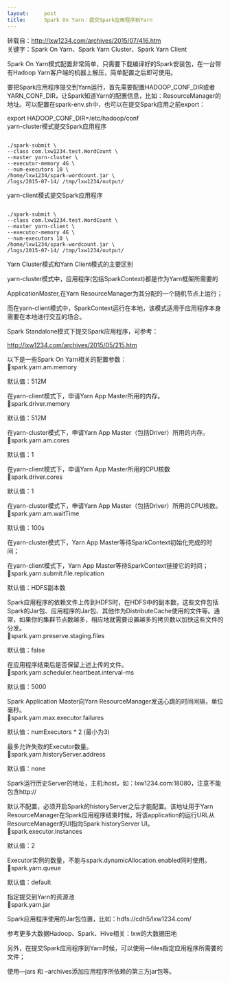 ```yaml
---
layout:     post
title:      Spark On Yarn：提交Spark应用程序到Yarn
---
```

<div id="article_content" class="article_content clearfix csdn-tracking-statistics" data-pid="blog" data-mod="popu_307" data-dsm="post">
								            <div id="content_views" class="markdown_views prism-atom-one-dark">
							<!-- flowchart 箭头图标 勿删 -->
							<svg xmlns="http://www.w3.org/2000/svg" style="display: none;"><path stroke-linecap="round" d="M5,0 0,2.5 5,5z" id="raphael-marker-block" style="-webkit-tap-highlight-color: rgba(0, 0, 0, 0);"></path></svg>
							<p>转载自：<a href="http://lxw1234.com/archives/2015/07/416.htm" rel="nofollow">http://lxw1234.com/archives/2015/07/416.htm</a> <br>
关键字：Spark On Yarn、Spark Yarn Cluster、Spark Yarn Client</p>

<p>Spark On Yarn模式配置非常简单，只需要下载编译好的Spark安装包，在一台带有Hadoop Yarn客户端的机器上解压，简单配置之后即可使用。</p>

<p>要把Spark应用程序提交到Yarn运行，首先需要配置HADOOP_CONF_DIR或者YARN_CONF_DIR，让Spark知道Yarn的配置信息，比如：ResourceManager的地址。可以配置在spark-env.sh中，也可以在提交Spark应用之前export：</p>

<p>export HADOOP_CONF_DIR=/etc/hadoop/conf <br>
yarn-cluster模式提交Spark应用程序</p>



<pre class="prettyprint"><code class=" hljs haml">
./spark-submit \
-<span class="ruby">-<span class="hljs-class"><span class="hljs-keyword">class</span> <span class="hljs-title">com</span>.<span class="hljs-title">lxw1234</span>.<span class="hljs-title">test</span>.<span class="hljs-title">WordCount</span> \</span>
</span>-<span class="ruby">-master yarn-cluster \
</span>-<span class="ruby">-executor-memory <span class="hljs-number">4</span>G \
</span>-<span class="ruby">-num-executors <span class="hljs-number">10</span> \
</span><span class="hljs-comment">/home/lxw1234/spark-wordcount.jar \</span>
<span class="hljs-comment">/logs/2015-07-14/ /tmp/lxw1234/output/</span></code></pre>

<p>yarn-client模式提交Spark应用程序</p>



<pre class="prettyprint"><code class=" hljs haml">
./spark-submit \
-<span class="ruby">-<span class="hljs-class"><span class="hljs-keyword">class</span> <span class="hljs-title">com</span>.<span class="hljs-title">lxw1234</span>.<span class="hljs-title">test</span>.<span class="hljs-title">WordCount</span> \</span>
</span>-<span class="ruby">-master yarn-client \
</span>-<span class="ruby">-executor-memory <span class="hljs-number">4</span>G \
</span>-<span class="ruby">-num-executors <span class="hljs-number">10</span> \
</span><span class="hljs-comment">/home/lxw1234/spark-wordcount.jar \</span>
<span class="hljs-comment">/logs/2015-07-14/ /tmp/lxw1234/output/</span></code></pre>

<p>Yarn Cluster模式和Yarn Client模式的主要区别</p>

<p>yarn-cluster模式中，应用程序(包括SparkContext)都是作为Yarn框架所需要的</p>

<p>ApplicationMaster,在Yarn ResourceManager为其分配的一个随机节点上运行；</p>

<p>而在yarn-client模式中，SparkContext运行在本地，该模式适用于应用程序本身需要在本地进行交互的场合。</p>

<p>Spark Standalone模式下提交Spark应用程序，可参考：</p>

<p><a href="http://lxw1234.com/archives/2015/05/215.htm" rel="nofollow">http://lxw1234.com/archives/2015/05/215.htm</a></p>

<p>以下是一些Spark On Yarn相关的配置参数： <br>
spark.yarn.am.memory</p>

<p>默认值：512M</p>

<p>在yarn-client模式下，申请Yarn App Master所用的内存。 <br>
spark.driver.memory</p>

<p>默认值：512M</p>

<p>在yarn-cluster模式下，申请Yarn App Master（包括Driver）所用的内存。 <br>
spark.yarn.am.cores</p>

<p>默认值：1</p>

<p>在yarn-client模式下，申请Yarn App Master所用的CPU核数 <br>
spark.driver.cores</p>

<p>默认值：1</p>

<p>在yarn-cluster模式下，申请Yarn App Master（包括Driver）所用的CPU核数。 <br>
spark.yarn.am.waitTime</p>

<p>默认值：100s</p>

<p>在yarn-cluster模式下，Yarn App Master等待SparkContext初始化完成的时间；</p>

<p>在yarn-client模式下，Yarn App Master等待SparkContext链接它的时间； <br>
spark.yarn.submit.file.replication</p>

<p>默认值：HDFS副本数</p>

<p>Spark应用程序的依赖文件上传到HDFS时，在HDFS中的副本数，这些文件包括Spark的Jar包、应用程序的Jar包、其他作为DistributeCache使用的文件等。通常，如果你的集群节点数越多，相应地就需要设置越多的拷贝数以加快这些文件的分发。 <br>
spark.yarn.preserve.staging.files</p>

<p>默认值：false</p>

<p>在应用程序结束后是否保留上述上传的文件。 <br>
spark.yarn.scheduler.heartbeat.interval-ms</p>

<p>默认值：5000</p>

<p>Spark Application Master向Yarn ResourceManager发送心跳的时间间隔，单位毫秒。 <br>
spark.yarn.max.executor.failures</p>

<p>默认值：numExecutors * 2 (最小为3)</p>

<p>最多允许失败的Executor数量。 <br>
spark.yarn.historyServer.address</p>

<p>默认值：none</p>

<p>Spark运行历史Server的地址，主机:host，如：lxw1234.com:18080，注意不能包含http://</p>

<p>默认不配置，必须开启Spark的historyServer之后才能配置。该地址用于Yarn ResourceManager在Spark应用程序结束时候，将该application的运行URL从ResourceManager的UI指向Spark historyServer UI。 <br>
spark.executor.instances</p>

<p>默认值：2</p>

<p>Executor实例的数量，不能与spark.dynamicAllocation.enabled同时使用。 <br>
spark.yarn.queue</p>

<p>默认值：default</p>

<p>指定提交到Yarn的资源池 <br>
spark.yarn.jar</p>

<p>Spark应用程序使用的Jar包位置，比如：hdfs://cdh5/lxw1234.com/</p>

<p>参考更多大数据Hadoop、Spark、Hive相关：lxw的大数据田地</p>

<p>另外，在提交Spark应用程序到Yarn时候，可以使用—files指定应用程序所需要的文件；</p>

<p>使用—jars 和 –archives添加应用程序所依赖的第三方jar包等。</p>            </div>
						<link href="https://csdnimg.cn/release/phoenix/mdeditor/markdown_views-9e5741c4b9.css" rel="stylesheet">
                </div>